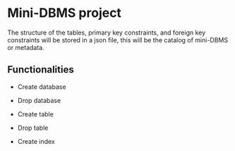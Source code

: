 # Mini-DBMS project

The structure of the tables, primary key constraints, and foreign key constraints will be stored in a json file, this will be the catalog of mini-DBMS or metadata.

## Functionalities

-   Create database

-   Drop database

-   Create table

-   Drop table

-   Create index
